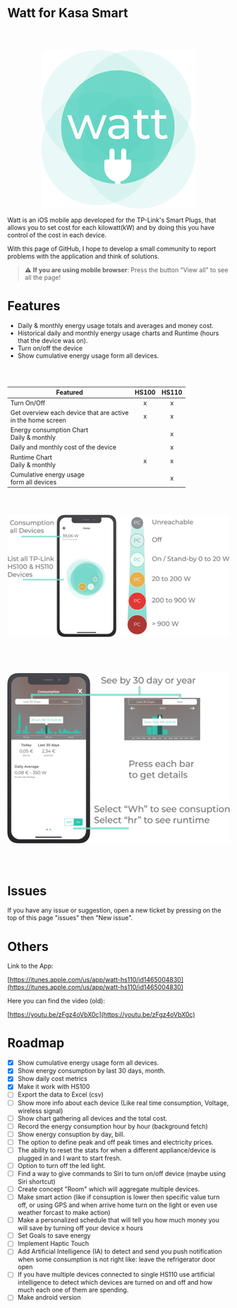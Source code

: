 # Watt for Kasa Smart

<br/><br/>
<p align="center">
<img alt="Screenshot" src="assets/logo.png">
</p>

Watt is an iOS mobile app developed for the TP-Link's Smart Plugs, that allows you to set cost for each kilowatt(kW) and by doing this you have control of the cost in each device.

With this page of GitHub, I hope to develop a small community to report problems with the application and think of solutions.

> ⚠️ **If you are using mobile browser**: Press the button "View all" to see all the page!


# Features

- Daily & monthly energy usage totals and averages and money cost.
- Historical daily and monthly energy usage charts and Runtime (hours that the device was on).
- Turn on/off the device
- Show cumulative energy usage form all devices.

<br/><br/>

| Featured | HS100 | HS110 |
| --- | :---: | :---: |
| Turn On/Off | x | x |
| Get overview each device that are active<br/> in the home screen | x | x |
| Energy consumption Chart <br/> Daily & monthly |  | x |
| Daily and monthly cost of the device |   | x |
| Runtime Chart <br/> Daily & monthly | x | x |
| Cumulative energy usage <br/>form all devices |   | x |


<br/><br/>
<p align="center">
<img alt="Screenshot" src="assets/home.png">
</p>
<br/><br/><br/>
<p align="center">
<img alt="Screenshot" src="assets/chart.png">
</p>
<br/><br/>

# Issues

If you have any issue or suggestion, open a new ticket by pressing on the top of this page "issues" then "New issue".


# Others

Link to the App:

[https://itunes.apple.com/us/app/watt-hs110/id1465004830](https://itunes.apple.com/us/app/watt-hs110/id1465004830)

Here you can find the video (old):

[https://youtu.be/zFgz4oVbX0c](https://youtu.be/zFgz4oVbX0c)


# Roadmap

- [x] Show cumulative energy usage form all devices.
- [x] Show energy consumption by last 30 days, month.
- [x] Show daily cost metrics
- [x] Make it work with HS100
- [ ] Export the data to Excel (csv)
- [ ] Show more info about each device (Like real time consumption, Voltage, wireless signal)
- [ ] Show chart gathering all devices and the total cost.
- [ ] Record the energy consumption hour by hour (background fetch)
- [ ] Show energy consuption by day, bill.
- [ ] The option to define peak and off peak times and electricity prices.
- [ ] The ability to reset the stats for when a different appliance/device is plugged in and I want to start fresh.
- [ ] Option to turn off the led light.
- [ ] Find a way to give commands to Siri to turn on/off device (maybe using Siri shortcut)
- [ ] Create concept "Room" which will aggregate multiple devices.
- [ ] Make smart action (like if consuption is lower then specific value turn off, or using GPS and when arrive home turn on the light or even use weather forcast to make action)
- [ ] Make a personalized schedule that  will tell you how much money you will save by turning off your device x hours
- [ ] Set Goals to save energy
- [ ] Implement Haptic Touch
- [ ] Add Artificial Intelligence (IA) to detect and send you push notification when some consumption is not right like: leave the refrigerator door open
- [ ] If you have multiple devices connected to single HS110 use artificial intelligence to detect which devices are turned on and off and how much each one of them are spending.
- [ ] Make android version
